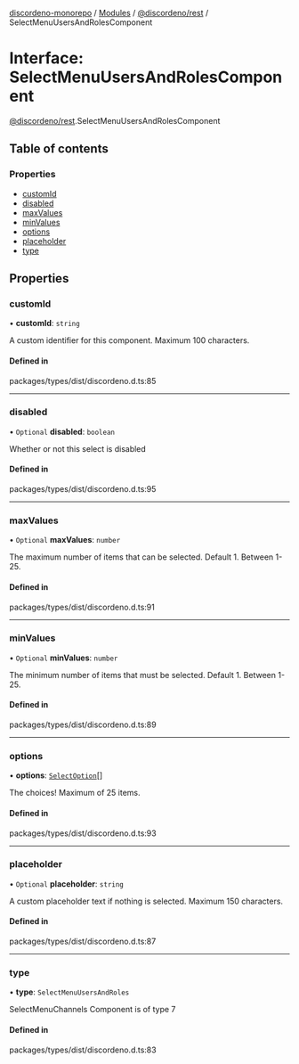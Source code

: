 [discordeno-monorepo](../README.md) / [Modules](../modules.md) / [@discordeno/rest](../modules/discordeno_rest.md) / SelectMenuUsersAndRolesComponent

# Interface: SelectMenuUsersAndRolesComponent

[@discordeno/rest](../modules/discordeno_rest.md).SelectMenuUsersAndRolesComponent

## Table of contents

### Properties

- [customId](discordeno_rest.SelectMenuUsersAndRolesComponent.md#customid)
- [disabled](discordeno_rest.SelectMenuUsersAndRolesComponent.md#disabled)
- [maxValues](discordeno_rest.SelectMenuUsersAndRolesComponent.md#maxvalues)
- [minValues](discordeno_rest.SelectMenuUsersAndRolesComponent.md#minvalues)
- [options](discordeno_rest.SelectMenuUsersAndRolesComponent.md#options)
- [placeholder](discordeno_rest.SelectMenuUsersAndRolesComponent.md#placeholder)
- [type](discordeno_rest.SelectMenuUsersAndRolesComponent.md#type)

## Properties

### customId

• **customId**: `string`

A custom identifier for this component. Maximum 100 characters.

#### Defined in

packages/types/dist/discordeno.d.ts:85

---

### disabled

• `Optional` **disabled**: `boolean`

Whether or not this select is disabled

#### Defined in

packages/types/dist/discordeno.d.ts:95

---

### maxValues

• `Optional` **maxValues**: `number`

The maximum number of items that can be selected. Default 1. Between 1-25.

#### Defined in

packages/types/dist/discordeno.d.ts:91

---

### minValues

• `Optional` **minValues**: `number`

The minimum number of items that must be selected. Default 1. Between 1-25.

#### Defined in

packages/types/dist/discordeno.d.ts:89

---

### options

• **options**: [`SelectOption`](discordeno_rest.SelectOption.md)[]

The choices! Maximum of 25 items.

#### Defined in

packages/types/dist/discordeno.d.ts:93

---

### placeholder

• `Optional` **placeholder**: `string`

A custom placeholder text if nothing is selected. Maximum 150 characters.

#### Defined in

packages/types/dist/discordeno.d.ts:87

---

### type

• **type**: `SelectMenuUsersAndRoles`

SelectMenuChannels Component is of type 7

#### Defined in

packages/types/dist/discordeno.d.ts:83
